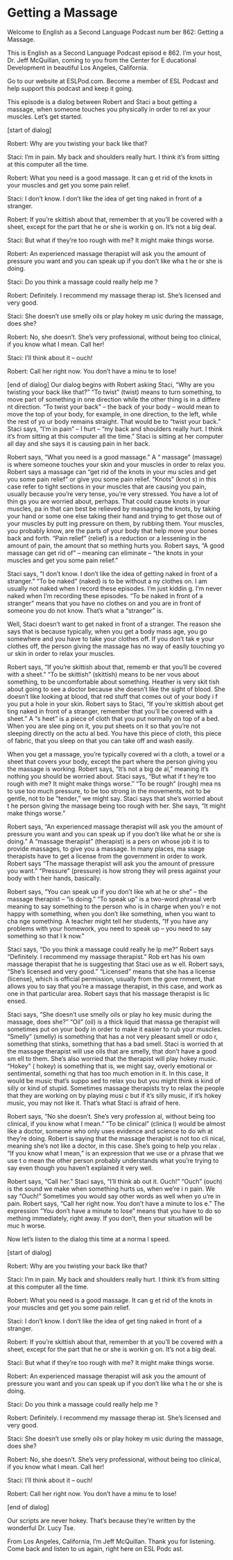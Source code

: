 # Getting a Massage

Welcome to English as a Second Language Podcast num ber 862: Getting a Massage.

This is English as a Second Language Podcast episod e 862. I’m your host, Dr. Jeff McQuillan, coming to you from the Center for E ducational Development in beautiful Los Angeles, California.

Go to our website at ESLPod.com. Become a member of  ESL Podcast and help support this podcast and keep it going.

This episode is a dialog between Robert and Staci a bout getting a massage, when someone touches you physically in order to rel ax your muscles. Let’s get started.

[start of dialog]

Robert:  Why are you twisting your back like that?

Staci:  I’m in pain.  My back and shoulders really hurt.  I think it’s from sitting at this computer all the time.

Robert:  What you need is a good massage.  It can g et rid of the knots in your muscles and get you some pain relief.

Staci:  I don’t know.  I don’t like the idea of get ting naked in front of a stranger.

Robert:  If you’re skittish about that, remember th at you’ll be covered with a sheet, except for the part that he or she is workin g on.  It’s not a big deal.

Staci:  But what if they’re too rough with me?  It might make things worse.

Robert:  An experienced massage therapist will ask you the amount of pressure you want and you can speak up if you don’t like wha t he or she is doing.

Staci:  Do you think a massage could really help me ?

Robert:  Definitely.  I recommend my massage therap ist.  She’s licensed and very good.

Staci:  She doesn’t use smelly oils or play hokey m usic during the massage, does she?

Robert:  No, she doesn’t.  She’s very professional,  without being too clinical, if you know what I mean.  Call her!

Staci:  I’ll think about it – ouch!

Robert:  Call her right now.  You don’t have a minu te to lose!

[end of dialog] Our dialog begins with Robert asking Staci, “Why are you twisting your back like that?” “To twist” (twist) means to turn something, to move part of something in one direction while the other thing is in a differe nt direction. “To twist your back” – the back of your body – would mean to move the top of your body, for example, in one direction, to the left, while the rest of yo ur body remains straight. That would be to “twist your back.” Staci says, “I’m in pain” – I hurt – “my back and shoulders really hurt. I think it’s from sitting at  this computer all the time.” Staci is sitting at her computer all day and she says it is causing pain in her back.

Robert says, “What you need is a good massage.” A “ massage” (massage) is where someone touches your skin and your muscles in  order to relax you. Robert says a massage can “get rid of the knots in your mu scles and get you some pain relief” or give you some pain relief. “Knots” (knot s) in this case refer to tight sections in your muscles that are causing you pain,  usually because you’re very tense, you’re very stressed. You have a lot of thin gs you are worried about, perhaps. That could cause knots in your muscles, pa in that can best be relieved by massaging the knots, by taking your hand or some one else taking their hand and trying to get those out of your muscles by putt ing pressure on them, by rubbing them. Your muscles, you probably know, are the parts of your body that help move your bones back and forth. “Pain relief” (relief) is a reduction or a lessening in the amount of pain, the amount that so mething hurts you. Robert says, “A good massage can get rid of” – meaning can  eliminate – “the knots in your muscles and get you some pain relief.”

Staci says, “I don’t know. I don’t like the idea of  getting naked in front of a stranger.” “To be naked” (naked) is to be without a ny clothes on. I am usually not naked when I record these episodes. I’m just kiddin g. I’m never naked when I’m recording these episodes. “To be naked in front of a stranger” means that you have no clothes on and you are in front of someone you do not know. That’s what a “stranger” is.

Well, Staci doesn’t want to get naked in front of a  stranger. The reason she says that is because typically, when you get a body mass age, you go somewhere and you have to take your clothes off. If you don’t tak e your clothes off, the person giving the massage has no way of easily touching yo ur skin in order to relax your muscles.

Robert says, “If you’re skittish about that, rememb er that you’ll be covered with a sheet.” “To be skittish” (skittish) means to be ner vous about something, to be uncomfortable about something. Heather is very skit tish about going to see a doctor because she doesn’t like the sight of blood.  She doesn’t like looking at blood, that red stuff that comes out of your body i f you put a hole in your skin. Robert says to Staci, “If you’re skittish about get ting naked in front of a stranger, remember that you’ll be covered with a sheet.” A “s heet” is a piece of cloth that you put normally on top of a bed. When you are slee ping on it, you put sheets on it so that you’re not sleeping directly on the actu al bed. You have this piece of cloth, this piece of fabric, that you sleep on that  you can take off and wash easily.

When you get a massage, you’re typically covered wi th a cloth, a towel or a sheet that covers your body, except the part where the person giving you the massage is working. Robert says, “It’s not a big de al,” meaning it’s nothing you should be worried about. Staci says, “But what if t hey’re too rough with me? It might make things worse.” “To be rough” (rough) mea ns to use too much pressure, to be too strong in the movements, not to  be gentle, not to be “tender,” we might say. Staci says that she’s worried about t he person giving the massage being too rough with her. She says, “It might make things worse.”

Robert says, “An experienced massage therapist will  ask you the amount of pressure you want and you can speak up if you don’t  like what he or she is doing.” A “massage therapist” (therapist) is a pers on whose job it is to provide massages, to give you a massage. In many places, ma ssage therapists have to get a license from the government in order to work.  Robert says “The massage therapist will ask you the amount of pressure you want.” “Pressure” (pressure) is how strong they will press against your body with t heir hands, basically.

Robert says, “You can speak up if you don’t like wh at he or she” – the massage therapist – “is doing.” “To speak up” is a two-word  phrasal verb meaning to say something to the person who is in charge when you’r e not happy with something, when you don’t like something, when you want to cha nge something. A teacher might tell her students, “If you have any problems with your homework, you need to speak up – you need to say something so that I k now.”

Staci says, “Do you think a massage could really he lp me?” Robert says “Definitely. I recommend my massage therapist.” Rob ert has his own massage therapist that he is suggesting that Staci use as w ell. Robert says, “She’s licensed and very good.” “Licensed” means that she has a license (license), which is official permission, usually from the gove rnment, that allows you to say that you’re a massage therapist, in this case, and work as one in that particular area. Robert says that his massage therapist is lic ensed.

Staci says, “She doesn’t use smelly oils or play ho key music during the massage, does she?” “Oil” (oil) is a thick liquid that massa ge therapist will sometimes put on your body in order to make it easier to rub your  muscles. “Smelly” (smelly) is something that has a not very pleasant smell or odo r, something that stinks, something that has a bad smell. Staci is worried th at the massage therapist will use oils that are smelly, that don’t have a good sm ell to them. She’s also worried that the therapist will play hokey music. “Hokey” ( hokey) is something that is, we might say, overly emotional or sentimental, somethi ng that has too much emotion in it. In this case, it would be music that’s suppo sed to relax you but you might think is kind of silly or kind of stupid. Sometimes  massage therapists try to relax the people that they are working on by playing musi c but if it’s silly music, if it’s hokey music, you may not like it. That’s what Staci  is afraid of here.

Robert says, “No she doesn’t. She’s very profession al, without being too clinical, if you know what I mean.” “To be clinical” (clinica l) would be almost like a doctor, someone who only uses evidence and science to do wh at they’re doing. Robert is saying that the massage therapist is not too cli nical, meaning she’s not like a doctor, in this case. She’s going to help you relax . “If you know what I mean,” is an expression that we use or a phrase that we use t o mean the other person probably understands what you’re trying to say even  though you haven’t explained it very well.

Robert says, “Call her.” Staci says, “I’ll think ab out it. Ouch!” “Ouch” (ouch) is the sound we make when something hurts us, when we’re i n pain.  We say “Ouch!” Sometimes you would say other words as well when yo u’re in pain. Robert says, “Call her right now. You don’t have a minute to los e.” The expression “You don’t have a minute to lose” means that you have to do so mething immediately, right away. If you don’t, then your situation will be muc h worse.

Now let’s listen to the dialog this time at a norma l speed.

[start of dialog]

Robert:  Why are you twisting your back like that?

 Staci:  I’m in pain.  My back and shoulders really hurt.  I think it’s from sitting at this computer all the time.

Robert:  What you need is a good massage.  It can g et rid of the knots in your muscles and get you some pain relief.

Staci:  I don’t know.  I don’t like the idea of get ting naked in front of a stranger.

Robert:  If you’re skittish about that, remember th at you’ll be covered with a sheet, except for the part that he or she is workin g on.  It’s not a big deal.

Staci:  But what if they’re too rough with me?  It might make things worse.

Robert:  An experienced massage therapist will ask you the amount of pressure you want and you can speak up if you don’t like wha t he or she is doing.

Staci:  Do you think a massage could really help me ?

Robert:  Definitely.  I recommend my massage therap ist.  She’s licensed and very good.

Staci:  She doesn’t use smelly oils or play hokey m usic during the massage, does she?

Robert:  No, she doesn’t.  She’s very professional,  without being too clinical, if you know what I mean.  Call her!

Staci:  I’ll think about it – ouch!

Robert:  Call her right now.  You don’t have a minu te to lose!

[end of dialog]

Our scripts are never hokey. That’s because they’re  written by the wonderful Dr. Lucy Tse.

From Los Angeles, California, I’m Jeff McQuillan. Thank you for listening. Come back and listen to us again, right here on ESL Podc ast.



